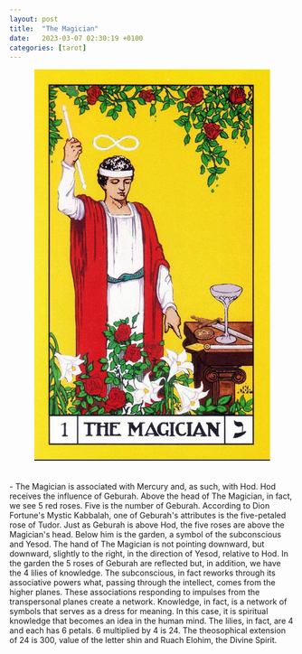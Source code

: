 ```yaml
---
layout: post
title:  "The Magician"
date:   2023-03-07 02:30:19 +0100
categories: [tarot]
---
```


<div style="text-align:center;">
  <img src="/images/magician.jpg" alt="magician" />
</div>
<br><br>
- The Magician is associated with Mercury and, as such, with Hod. Hod receives the influence of Geburah. Above the head of The Magician, in fact, we see 5 red roses. Five is the number of Geburah. According to Dion Fortune's Mystic Kabbalah, one of Geburah's attributes is the five-petaled rose of Tudor. Just as Geburah is above Hod, the five roses are above the Magician's head. Below him is the garden, a symbol of the subconscious and Yesod. The hand of The Magician is not pointing downward, but downward, slightly to the right, in the direction of Yesod, relative to Hod. In the garden the 5 roses of Geburah are reflected but, in addition, we have the 4 lilies of knowledge. The subconscious, in fact reworks through its associative powers what, passing through the intellect, comes from the higher planes. These associations responding to impulses from the transpersonal planes create a network. Knowledge, in fact, is a network of symbols that serves as a dress for meaning. In this case, it is spiritual knowledge that becomes an idea in the human mind. The lilies, in fact, are 4 and each has 6 petals. 6 multiplied by 4 is 24. The theosophical extension of 24 is 300, value of the letter shin and Ruach Elohim, the Divine Spirit.

